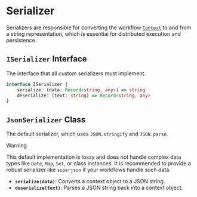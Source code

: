 # Serializer

Serializers are responsible for converting the workflow [`Context`](/api/context#context-class) to and from a string representation, which is essential for distributed execution and persistence.

## `ISerializer` Interface

The interface that all custom serializers must implement.

```typescript
interface ISerializer {
	serialize: (data: Record<string, any>) => string
	deserialize: (text: string) => Record<string, any>
}
```

## `JsonSerializer` Class

The default serializer, which uses `JSON.stringify` and `JSON.parse`.

> [!WARNING]
> This default implementation is lossy and does not handle complex data types like `Date`, `Map`, `Set`, or class instances. It is recommended to provide a robust serializer like `superjson` if your workflows handle such data.

-   **`serialize(data)`**: Converts a context object to a JSON string.
-   **`deserialize(text)`**: Parses a JSON string back into a context object.
